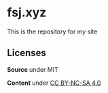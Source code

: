 # fsj.xyz

This is the repository for my site

## Licenses

**Source** under MIT

**Content** under [CC BY-NC-SA 4.0](https://creativecommons.org/licenses/by-nc-sa/4.0/)
